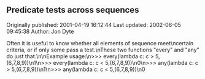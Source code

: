 ## Predicate tests across sequences 
Originally published: 2001-04-19 16:12:44 
Last updated: 2002-06-05 09:45:38 
Author: Jon Dyte 
 
Often it is useful to know whether all elements of sequence meet\ncertain criteria, or if only some pass a test.\nThese two functions "every" and "any" do just that.\n\nExample usage:\n>>> every(lambda c: c > 5,(6,7,8,9))\n1\n>>> every(lambda c: c < 5,(6,7,8,9))\n0\n>>> any(lambda c: c > 5,(6,7,8,9))\n1\n>>> any(lambda c: c < 5,(6,7,8,9))\n0